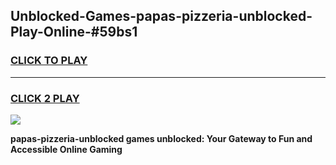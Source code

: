 
## Unblocked-Games-papas-pizzeria-unblocked-Play-Online-#59bs1
<h3>
<a href="https://premium.freeplayer.one?title=papas-pizzeria-unblocked&ref=27F">CLICK TO PLAY</a></h3>
<hr>

<h3>
<a href="https://premium.freeplayer.one?title=papas-pizzeria-unblocked&ref=27F">CLICK 2 PLAY</a>
  
</h3>

<a href="https://premium.freeplayer.one?title=papas-pizzeria-unblocked&ref=27F"><img src="https://clearcache.store/games.png"></a>


**papas-pizzeria-unblocked games unblocked: Your Gateway to Fun and Accessible Online Gaming**
